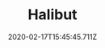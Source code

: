 ---
templateKey: blog-post
featuredpost: false
date: 2020-02-17T15:45:45.711Z
title: Halibut
description: A flat fish that lives on the Beach floor.
note: 
sellPrice: 80
featuredimage: /img/Halibut.png
tags:
  - Beach
  - 6am – 11am
  - 7pm – 2am
  - Spring
  - Summer
  - Winter
  - Any
---